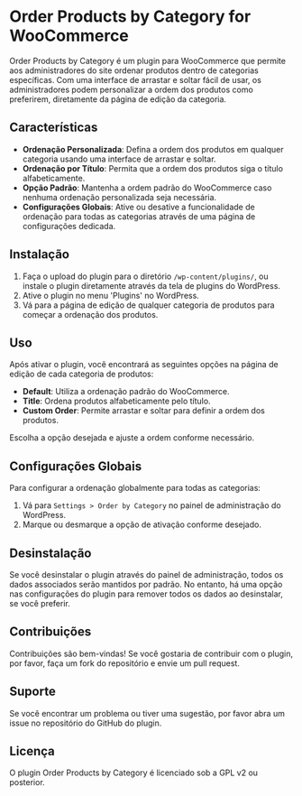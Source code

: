 # Order Products by Category for WooCommerce

Order Products by Category é um plugin para WooCommerce que permite aos administradores do site ordenar produtos dentro de categorias específicas. Com uma interface de arrastar e soltar fácil de usar, os administradores podem personalizar a ordem dos produtos como preferirem, diretamente da página de edição da categoria.

## Características

- **Ordenação Personalizada**: Defina a ordem dos produtos em qualquer categoria usando uma interface de arrastar e soltar.
- **Ordenação por Título**: Permita que a ordem dos produtos siga o título alfabeticamente.
- **Opção Padrão**: Mantenha a ordem padrão do WooCommerce caso nenhuma ordenação personalizada seja necessária.
- **Configurações Globais**: Ative ou desative a funcionalidade de ordenação para todas as categorias através de uma página de configurações dedicada.

## Instalação

1. Faça o upload do plugin para o diretório `/wp-content/plugins/`, ou instale o plugin diretamente através da tela de plugins do WordPress.
2. Ative o plugin no menu 'Plugins' no WordPress.
3. Vá para a página de edição de qualquer categoria de produtos para começar a ordenação dos produtos.

## Uso

Após ativar o plugin, você encontrará as seguintes opções na página de edição de cada categoria de produtos:

- **Default**: Utiliza a ordenação padrão do WooCommerce.
- **Title**: Ordena produtos alfabeticamente pelo título.
- **Custom Order**: Permite arrastar e soltar para definir a ordem dos produtos.

Escolha a opção desejada e ajuste a ordem conforme necessário.

## Configurações Globais

Para configurar a ordenação globalmente para todas as categorias:

1. Vá para `Settings > Order by Category` no painel de administração do WordPress.
2. Marque ou desmarque a opção de ativação conforme desejado.

## Desinstalação

Se você desinstalar o plugin através do painel de administração, todos os dados associados serão mantidos por padrão. No entanto, há uma opção nas configurações do plugin para remover todos os dados ao desinstalar, se você preferir.

## Contribuições

Contribuições são bem-vindas! Se você gostaria de contribuir com o plugin, por favor, faça um fork do repositório e envie um pull request.

## Suporte

Se você encontrar um problema ou tiver uma sugestão, por favor abra um issue no repositório do GitHub do plugin.

## Licença

O plugin Order Products by Category é licenciado sob a GPL v2 ou posterior.
